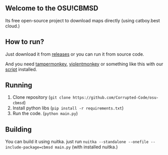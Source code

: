 ## Welcome to the OSU!CBMSD
Its free open-source project to download maps directly (using catboy.best cloud.)

## How to run?
Just download it from [releases](https://github.com/Corrupted-Code/osu-cbmsd/releases) or you can run it from source code.

And you need [tampermonkey](https://www.tampermonkey.net/), [violentmonkey](https://chromewebstore.google.com/detail/violentmonkey/jinjaccalgkegednnccohejagnlnfdag?hl=ru&pli=1) or something like this with our [script](https://github.com/Corrupted-Code/osu-cbmsd/raw/refs/heads/main/cbmsd.user.js) installed.

## Running
1. Clone repository (``git clone https://github.com/Corrupted-Code/osu-cbmsd``)
2. Install python libs (``pip install -r requirements.txt``)
3. Run the code. (``python main.py``)

## Building
You can build it using nuitka.
just run ``nuitka --standalone --onefile --include-package=cbmsd main.py`` (with installed nuitka.)